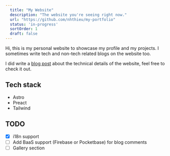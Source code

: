 ```yaml
---
  title: "My Website"
  description: "The website you're seeing right now."
  url: "https://github.com/nhthieu/my-portfolio"
  status: 'in-progress'
  sortOrder: 1
  draft: false
---
```


Hi, this is my personal website to showcase my profile and my projects. I sometimes write tech and non-tech related blogs on the website too.

I did write a [blog post](/blog/tech-stack) about the technical details of the website, feel free to check it out.

## Tech stack

- Astro
- Preact
- Tailwind

## TODO

- [x] i18n support
- [ ] Add BaaS support (Firebase or Pocketbase) for blog comments
- [ ] Gallery section
